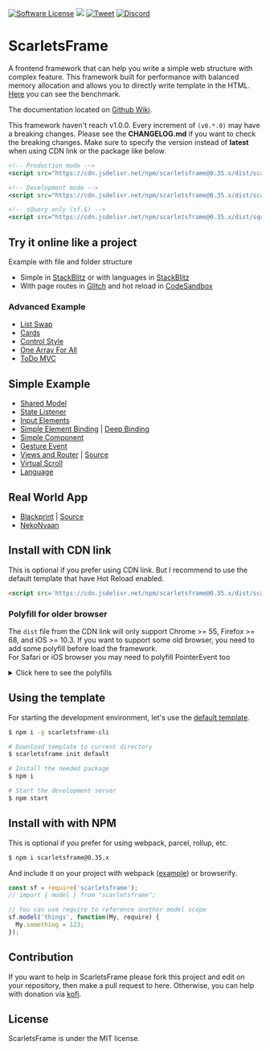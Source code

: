 [![Software License](https://img.shields.io/badge/License-MIT-brightgreen.svg)](LICENSE)
[![](https://data.jsdelivr.com/v1/package/npm/scarletsframe/badge)](https://www.jsdelivr.com/package/npm/scarletsframe)
[![Tweet](https://img.shields.io/twitter/url/http/shields.io.svg?style=social)](https://twitter.com/intent/tweet?text=ScarletsFrame%20is%20frontend%20library%20that%20can%20help%20simplify%20your%20code.&url=https://github.com/ScarletsFiction/ScarletsFrame&via=github&hashtags=scarletsframe,browser,framework,library,mvw)
[![Discord](https://img.shields.io/discord/840593315157245972.svg?label=&logo=discord&logoColor=ffffff&color=7389D8&labelColor=6A7EC2)](https://discord.gg/cNrBnCFy7q)

# ScarletsFrame
A frontend framework that can help you write a simple web structure with complex feature. This framework built for performance with balanced memory allocation and allows you to directly write template in the HTML. [Here](https://rawgit.com/krausest/js-framework-benchmark/master/webdriver-ts-results/table.html) you can see the benchmark.

The documentation located on [Github Wiki](https://github.com/ScarletsFiction/ScarletsFrame/wiki).

This framework haven't reach v1.0.0. Every increment of `(v0.*.0)` may have a breaking changes. Please see the **CHANGELOG.md** if you want to check the breaking changes. Make sure to specify the version instead of **latest** when using CDN link or the package like below.

```xml
<!-- Production mode -->
<script src="https://cdn.jsdelivr.net/npm/scarletsframe@0.35.x/dist/scarletsframe.min.js"></script>

<!-- Development mode -->
<script src="https://cdn.jsdelivr.net/npm/scarletsframe@0.35.x/dist/scarletsframe.dev.js"></script>

<!-- sQuery only (sf.$) -->
<script src="https://cdn.jsdelivr.net/npm/scarletsframe@0.35.x/dist/squery.min.js"></script>
```

## Try it online like a project
Example with file and folder structure
 - Simple in [StackBlitz](https://stackblitz.com/edit/scarletsframe-simple?file=index.js) or with languages in [StackBlitz](https://stackblitz.com/edit/scarletsframe-simple-language?file=index.html)
 - With page routes in [Glitch](https://glitch.com/edit/#!/scarletsframe-default?path=src%2Fvw-myview%2Fexample.html%3A4%3A7) and hot reload in [CodeSandbox](https://codesandbox.io/s/scarletsframe-default-5wxo7?file=/src/vw-myview/example.js)

### Advanced Example
- [List Swap](https://jsbin.com/wicunop/edit?js,console,output)
- [Cards](https://jsbin.com/bicijol/edit?js,output)
- [Control Style](https://jsbin.com/venipic/edit?html,js,output)
- [One Array For All](https://jsbin.com/weyecin/edit?html,js,output)
- [ToDo MVC](https://jsfiddle.net/stefansarya/b0z238r7/)

## Simple Example
- [Shared Model](https://jsbin.com/xiyeron/edit?html,js,output)
- [State Listener](https://jsbin.com/qohifel/edit?html,js,output)
- [Input Elements](https://jsbin.com/toripov/edit?js,console,output)
- [Simple Element Binding](https://jsbin.com/liluhul/edit?js,console,output) | [Deep Binding](https://jsbin.com/wesayec/edit?html,js,output)
- [Simple Component](https://jsbin.com/guwevis/edit?html,js,console,output)
- [Gesture Event](https://jsbin.com/jilivas/edit?html,js,output)
- [Views and Router](https://1vbdh.csb.app/) | [Source](https://codesandbox.io/s/viewsrouter-example-1vbdh)
- [Virtual Scroll](https://playcode.io/224164?tabs=model.js&output)
- [Language](https://jsbin.com/delayeb/edit?html,js,output)

## Real World App
 - [Blackprint](https://blackprint.github.io/) | [Source](https://github.com/Blackprint/Blackprint)
 - [NekoNyaan](https://nekonyaan.com)

## Install with CDN link
This is optional if you prefer using CDN link.
But I recommend to use the default template that have Hot Reload enabled.
```html
<script src='https://cdn.jsdelivr.net/npm/scarletsframe@0.35.x/dist/scarletsframe.min.js'></script>
```

### Polyfill for older browser
The `dist` file from the CDN link will only support Chrome >= 55, Firefox >= 68, and iOS >= 10.3.
If you want to support some old browser, you need to add some polyfill before load the framework.<br>
For Safari or iOS browser you may need to polyfill PointerEvent too<br>

<details>
  <summary>Click here to see the polyfills</summary>
  ```html
  <script type="text/javascript">
    // Polyfill for Old Browser
    (function(){function z(a){document.write('<script src="'+a+'"><\/script>')}
      if(!window.PointerEvent) // Chrome < 55, Firefox 42
        z('https://code.jquery.com/pep/0.4.3/pep.js');
      if(!window.Reflect) // Chrome < 49
        z('https://unpkg.com/core-js-bundle@latest/minified.js');
      if(!window.customElements) // Chrome < 54, Firefox 63
        z('https://unpkg.com/@webcomponents/webcomponentsjs@latest/webcomponents-loader.js');

      // From https://polyfill.io/v3/url-builder/
      if(!window.ResizeObserver || !Element.prototype.append || !Element.prototype.matches || !Array.prototype.includes || !Object.assign || !window.MutationObserver)
        z('https://polyfill.io/v3/polyfill.min.js?features=Element.prototype.append%2CElement.prototype.prepend%2CArray.prototype.includes%2CArray.from%2CElement.prototype.matches%2CElement.prototype.closest%2CIntersectionObserver%2CIntersectionObserverEntry%2CObject.assign%2CObject.create%2CResizeObserver%2CPromise%2CWeakMap%2CWeakSet%2CrequestAnimationFrame%2CMutationObserver');
    })();
  </script>
  ```
</details>

## Using the template
For starting the development environment, let's use the [default template](https://github.com/StefansArya/scarletsframe-default).

```sh
$ npm i -g scarletsframe-cli

# Download template to current directory
$ scarletsframe init default

# Install the needed package
$ npm i

# Start the development server
$ npm start
```

## Install with with NPM
This is optional if you prefer for using webpack, parcel, rollup, etc.
```sh
$ npm i scarletsframe@0.35.x
```

And include it on your project with webpack ([example](https://github.com/krausest/js-framework-benchmark/tree/master/frameworks/keyed/scarletsframe)) or browserify.
```js
const sf = require('scarletsframe');
// import { model } from "scarletsframe";

// You can use require to reference another model scope
sf.model('things', function(My, require) {
  My.something = 123;
});
```

## Contribution
If you want to help in ScarletsFrame please fork this project and edit on your repository, then make a pull request to here. Otherwise, you can help with donation via [kofi](https://ko-fi.com/stefansarya).

## License
ScarletsFrame is under the MIT license.